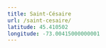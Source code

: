 ```yaml
---
title: Saint-Césaire
url: /saint-cesaire/
latitude: 45.410502
longitude: -73.00415000000001
---
```

